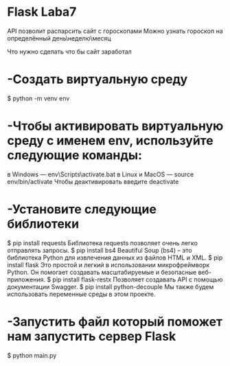# Flask Laba7

API позволит распарсить сайт с гороскопами
Можно узнать гороскоп на определённый день\неделю\месяц

Что нужно сделать что бы сайт заработал

# -Создать виртуальную среду

  $ python -m venv env

# -Чтобы активировать виртуальную среду с именем env, используйте следующие команды:

 в Windows — env\Scripts\activate.bat
 в Linux и MacOS — source env/bin/activate
 Чтобы деактивировать введите deactivate

# -Установите следующие библиотеки

 $ pip install requests Библиотека requests позволяет очень легко отправлять запросы.
 $ pip install bs4 Beautiful Soup (bs4) – это библиотека Python для извлечения данных из файлов HTML и XML.
 $ pip install flask Это простой и легкий в использовании микрофреймворк Python. Он помогает создавать масштабируемые и безопасные веб-приложения.
 $ pip install flask-restx Позволяет создавать API с помощью документации Swagger.
 $ pip install python-decouple Мы также будем использовать переменные среды в этом проекте.

# -Запустить файл который поможет нам запустить сервер Flask

 $ python main.py   
